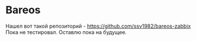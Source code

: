 # Bareos

Нашел вот такой репозиторий - https://github.com/ssv1982/bareos-zabbix
Пока не тестировал. Оставлю пока на будущее.
